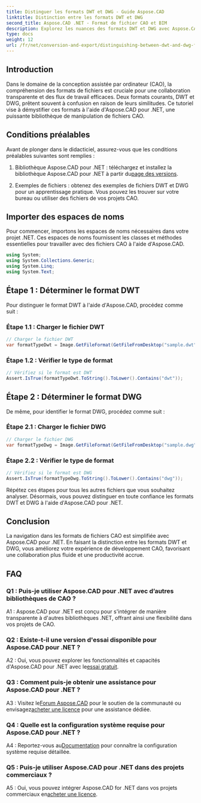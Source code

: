 ```yaml
---
title: Distinguer les formats DWT et DWG - Guide Aspose.CAD
linktitle: Distinction entre les formats DWT et DWG
second_title: Aspose.CAD .NET - Format de fichier CAO et BIM
description: Explorez les nuances des formats DWT et DWG avec Aspose.CAD pour .NET. Faites la distinction entre ces types de fichiers CAO sans effort.
type: docs
weight: 12
url: /fr/net/conversion-and-export/distinguishing-between-dwt-and-dwg-formats/
---
```

## Introduction

Dans le domaine de la conception assistée par ordinateur (CAO), la compréhension des formats de fichiers est cruciale pour une collaboration transparente et des flux de travail efficaces. Deux formats courants, DWT et DWG, prêtent souvent à confusion en raison de leurs similitudes. Ce tutoriel vise à démystifier ces formats à l'aide d'Aspose.CAD pour .NET, une puissante bibliothèque de manipulation de fichiers CAO.

## Conditions préalables

Avant de plonger dans le didacticiel, assurez-vous que les conditions préalables suivantes sont remplies :

1.  Bibliothèque Aspose.CAD pour .NET : téléchargez et installez la bibliothèque Aspose.CAD pour .NET à partir du[page des versions](https://releases.aspose.com/cad/net/).

2. Exemples de fichiers : obtenez des exemples de fichiers DWT et DWG pour un apprentissage pratique. Vous pouvez les trouver sur votre bureau ou utiliser des fichiers de vos projets CAO.

## Importer des espaces de noms

Pour commencer, importons les espaces de noms nécessaires dans votre projet .NET. Ces espaces de noms fournissent les classes et méthodes essentielles pour travailler avec des fichiers CAO à l'aide d'Aspose.CAD.

```csharp
using System;
using System.Collections.Generic;
using System.Linq;
using System.Text;
```

## Étape 1 : Déterminer le format DWT

Pour distinguer le format DWT à l'aide d'Aspose.CAD, procédez comme suit :

### Étape 1.1 : Charger le fichier DWT

```csharp
// Charger le fichier DWT
var formatTypeDwt = Image.GetFileFormat(GetFileFromDesktop("sample.dwt"));
```

### Étape 1.2 : Vérifier le type de format

```csharp
// Vérifiez si le format est DWT
Assert.IsTrue(formatTypeDwt.ToString().ToLower().Contains("dwt"));
```

## Étape 2 : Déterminer le format DWG

De même, pour identifier le format DWG, procédez comme suit :

### Étape 2.1 : Charger le fichier DWG

```csharp
// Charger le fichier DWG
var formatTypeDwg = Image.GetFileFormat(GetFileFromDesktop("sample.dwg"));
```

### Étape 2.2 : Vérifier le type de format

```csharp
// Vérifiez si le format est DWG
Assert.IsTrue(formatTypeDwg.ToString().ToLower().Contains("dwg"));
```

Répétez ces étapes pour tous les autres fichiers que vous souhaitez analyser. Désormais, vous pouvez distinguer en toute confiance les formats DWT et DWG à l'aide d'Aspose.CAD pour .NET.

## Conclusion

La navigation dans les formats de fichiers CAO est simplifiée avec Aspose.CAD pour .NET. En faisant la distinction entre les formats DWT et DWG, vous améliorez votre expérience de développement CAO, favorisant une collaboration plus fluide et une productivité accrue.

## FAQ

### Q1 : Puis-je utiliser Aspose.CAD pour .NET avec d’autres bibliothèques de CAO ?

A1 : Aspose.CAD pour .NET est conçu pour s'intégrer de manière transparente à d'autres bibliothèques .NET, offrant ainsi une flexibilité dans vos projets de CAO.

### Q2 : Existe-t-il une version d'essai disponible pour Aspose.CAD pour .NET ?

 A2 : Oui, vous pouvez explorer les fonctionnalités et capacités d'Aspose.CAD pour .NET avec le[essai gratuit](https://releases.aspose.com/).

### Q3 : Comment puis-je obtenir une assistance pour Aspose.CAD pour .NET ?

 A3 : Visitez le[Forum Aspose.CAD](https://forum.aspose.com/c/cad/19) pour le soutien de la communauté ou envisagez[acheter une licence](https://purchase.aspose.com/buy) pour une assistance dédiée.

### Q4 : Quelle est la configuration système requise pour Aspose.CAD pour .NET ?

 A4 : Reportez-vous au[Documentation](https://reference.aspose.com/cad/net/) pour connaître la configuration système requise détaillée.

### Q5 : Puis-je utiliser Aspose.CAD pour .NET dans des projets commerciaux ?

 A5 : Oui, vous pouvez intégrer Aspose.CAD for .NET dans vos projets commerciaux en[acheter une licence](https://purchase.aspose.com/buy).